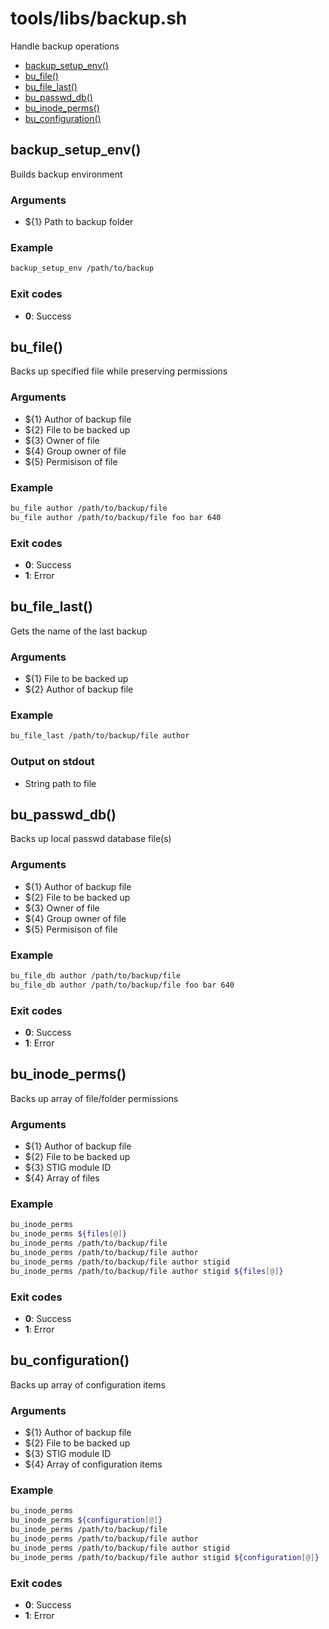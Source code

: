 # tools/libs/backup.sh

Handle backup operations

* [backup_setup_env()](#backup_setup_env)
* [bu_file()](#bu_file)
* [bu_file_last()](#bu_file_last)
* [bu_passwd_db()](#bu_passwd_db)
* [bu_inode_perms()](#bu_inode_perms)
* [bu_configuration()](#bu_configuration)


## backup_setup_env()

Builds backup environment

### Arguments

* ${1} Path to backup folder

### Example

```bash
backup_setup_env /path/to/backup
```

### Exit codes

* **0**: Success

## bu_file()

Backs up specified file while preserving permissions

### Arguments

* ${1} Author of backup file
* ${2} File to be backed up
* ${3} Owner of file
* ${4} Group owner of file
* ${5} Permisison of file

### Example

```bash
bu_file author /path/to/backup/file
bu_file author /path/to/backup/file foo bar 640
```

### Exit codes

* **0**: Success
* **1**: Error

## bu_file_last()

Gets the name of the last backup

### Arguments

* ${1} File to be backed up
* ${2} Author of backup file

### Example

```bash
bu_file_last /path/to/backup/file author
```

### Output on stdout

* String path to file

## bu_passwd_db()

Backs up local passwd database file(s)

### Arguments

* ${1} Author of backup file
* ${2} File to be backed up
* ${3} Owner of file
* ${4} Group owner of file
* ${5} Permisison of file

### Example

```bash
bu_file_db author /path/to/backup/file
bu_file_db author /path/to/backup/file foo bar 640
```

### Exit codes

* **0**: Success
* **1**: Error

## bu_inode_perms()

Backs up array of file/folder permissions

### Arguments

* ${1} Author of backup file
* ${2} File to be backed up
* ${3} STIG module ID
* ${4} Array of files

### Example

```bash
bu_inode_perms
bu_inode_perms ${files[@]}
bu_inode_perms /path/to/backup/file
bu_inode_perms /path/to/backup/file author
bu_inode_perms /path/to/backup/file author stigid
bu_inode_perms /path/to/backup/file author stigid ${files[@]}
```

### Exit codes

* **0**: Success
* **1**: Error

## bu_configuration()

Backs up array of configuration items

### Arguments

* ${1} Author of backup file
* ${2} File to be backed up
* ${3} STIG module ID
* ${4} Array of configuration items

### Example

```bash
bu_inode_perms
bu_inode_perms ${configuration[@]}
bu_inode_perms /path/to/backup/file
bu_inode_perms /path/to/backup/file author
bu_inode_perms /path/to/backup/file author stigid
bu_inode_perms /path/to/backup/file author stigid ${configuration[@]}
```

### Exit codes

* **0**: Success
* **1**: Error

